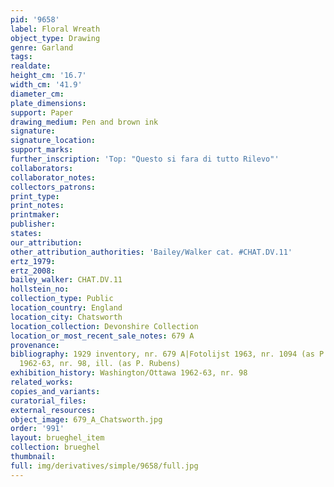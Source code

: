 ```yaml
---
pid: '9658'
label: Floral Wreath
object_type: Drawing
genre: Garland
tags: 
realdate: 
height_cm: '16.7'
width_cm: '41.9'
diameter_cm: 
plate_dimensions: 
support: Paper
drawing_medium: Pen and brown ink
signature: 
signature_location: 
support_marks: 
further_inscription: 'Top: "Questo si fara di tutto Rilevo"'
collaborators: 
collaborator_notes: 
collectors_patrons: 
print_type: 
print_notes: 
printmaker: 
publisher: 
states: 
our_attribution: 
other_attribution_authorities: 'Bailey/Walker cat. #CHAT.DV.11'
ertz_1979: 
ertz_2008: 
bailey_walker: CHAT.DV.11
hollstein_no: 
collection_type: Public
location_country: England
location_city: Chatsworth
location_collection: Devonshire Collection
location_or_most_recent_sale_notes: 679 A
provenance: 
bibliography: 1929 inventory, nr. 679 A|Fotolijst 1963, nr. 1094 (as P. P. Rubens)|Washington/Ottawa
  1962-63, nr. 98, ill. (as P. Rubens)
exhibition_history: Washington/Ottawa 1962-63, nr. 98
related_works: 
copies_and_variants: 
curatorial_files: 
external_resources: 
object_image: 679_A_Chatsworth.jpg
order: '991'
layout: brueghel_item
collection: brueghel
thumbnail: 
full: img/derivatives/simple/9658/full.jpg
---
```

